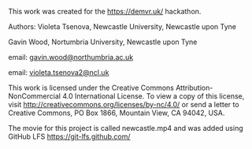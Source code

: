 This work was created for the https://demvr.uk/ hackathon.

Authors:
Violeta Tsenova, Newcastle University, Newcastle upon Tyne

Gavin Wood, Nortumbria University, Newcastle upon Tyne

email: gavin.wood@northumbria.ac.uk

email: violeta.tsenova2@ncl.uk

This work is licensed under the Creative Commons Attribution-NonCommercial 4.0 International License. To view a copy of this license, visit http://creativecommons.org/licenses/by-nc/4.0/ or send a letter to Creative Commons, PO Box 1866, Mountain View, CA 94042, USA.

The movie for this project is called newcastle.mp4 and was added using GitHub LFS
https://git-lfs.github.com/

